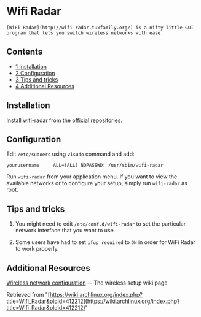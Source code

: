 # Wifi Radar

	[WiFi Radar](http://wifi-radar.tuxfamily.org/) is a nifty little GUI program that lets you switch wireless networks with ease.

## Contents

*   [1 Installation](#Installation)
*   [2 Configuration](#Configuration)
*   [3 Tips and tricks](#Tips_and_tricks)
*   [4 Additional Resources](#Additional_Resources)

## Installation

[Install](/index.php/Install "Install") [wifi-radar](https://www.archlinux.org/packages/?name=wifi-radar) from the [official repositories](/index.php/Official_repositories "Official repositories").

## Configuration

Edit `/etc/sudoers` using `visudo` command and add:

```
yourusername     ALL=(ALL) NOPASSWD: /usr/sbin/wifi-radar

```

Run `wifi-radar` from your application menu. If you want to view the available networks or to configure your setup, simply run `wifi-radar` as root.

## Tips and tricks

1.  You might need to edit `/etc/conf.d/wifi-radar` to set the particular network interface that you want to use.

1.  Some users have had to set `ifup required` to `ON` in order for WiFi Radar to work properly.

## Additional Resources

[Wireless network configuration](/index.php/Wireless_network_configuration "Wireless network configuration") -- The wireless setup wiki page

Retrieved from "[https://wiki.archlinux.org/index.php?title=Wifi_Radar&oldid=412212](https://wiki.archlinux.org/index.php?title=Wifi_Radar&oldid=412212)"